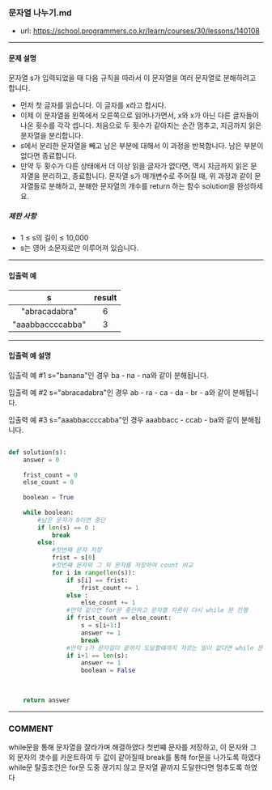 ### 문자열 나누기.md

 - url: https://school.programmers.co.kr/learn/courses/30/lessons/140108
 
 --------
 
#### 문제 설명
문자열 s가 입력되었을 때 다음 규칙을 따라서 이 문자열을 여러 문자열로 분해하려고 합니다.

 - 먼저 첫 글자를 읽습니다. 이 글자를 x라고 합시다.
 - 이제 이 문자열을 왼쪽에서 오른쪽으로 읽어나가면서, x와 x가 아닌 다른 글자들이 나온 횟수를 각각 셉니다. 처음으로 두 횟수가 같아지는 순간 멈추고, 지금까지 읽은 문자열을 분리합니다.
 - s에서 분리한 문자열을 빼고 남은 부분에 대해서 이 과정을 반복합니다. 남은 부분이 없다면 종료합니다.
 - 만약 두 횟수가 다른 상태에서 더 이상 읽을 글자가 없다면, 역시 지금까지 읽은 문자열을 분리하고, 종료합니다.
문자열 s가 매개변수로 주어질 때, 위 과정과 같이 문자열들로 분해하고, 분해한 문자열의 개수를 return 하는 함수 solution을 완성하세요.

##### 제한 사항
 - 1 ≤ s의 길이 ≤ 10,000
 - s는 영어 소문자로만 이루어져 있습니다.
--------
 
#### 입출력 예
|s|result|
|:---:|:---:|
|"abracadabra"|6|
|"aaabbaccccabba"|3|
 
--------

#### 입출력 예 설명
입출력 예 #1
s="banana"인 경우 ba - na - na와 같이 분해됩니다.

입출력 예 #2
s="abracadabra"인 경우 ab - ra - ca - da - br - a와 같이 분해됩니다.

입출력 예 #3
s="aaabbaccccabba"인 경우 aaabbacc - ccab - ba와 같이 분해됩니다.

```python

def solution(s):
    answer = 0
    
    frist_count = 0
    else_count = 0
    
    boolean = True
    
    while boolean:
        #남은 문자가 0이면 중단
        if len(s) == 0 :
            break
        else:
            #첫번째 문자 저장
            frist = s[0]
            #첫번째 문자와 그 외 문자를 저장하여 count 비교
            for i in range(len(s)):
                if s[i] == frist:
                    frist_count += 1
                else :
                    else_count += 1
                #만약 같으면 for문 중단하고 문자열 자른뒤 다시 while 문 진행
                if frist_count == else_count:
                    s = s[i+1:]
                    answer += 1
                    break
                #만약 i가 문자길이 끝까지 도달할때까지 자르는 일이 없다면 while 문 break
                if i+1 == len(s): 
                    answer += 1
                    boolean = False 
                    

    
    return answer

```

------
### COMMENT
while문을 통해 문자열을 잘라가며 해결하였다
첫번쨰 문자를 저장하고, 이 문자와 그 외 문자의 갯수를 카운트하여 두 값이 같아질때 break를 통해 for문을 나가도록 하였다
while문 탈출조건은 for문 도중 끊기지 않고 문자열 끝까지 도달한다면 멈추도록 하였다


